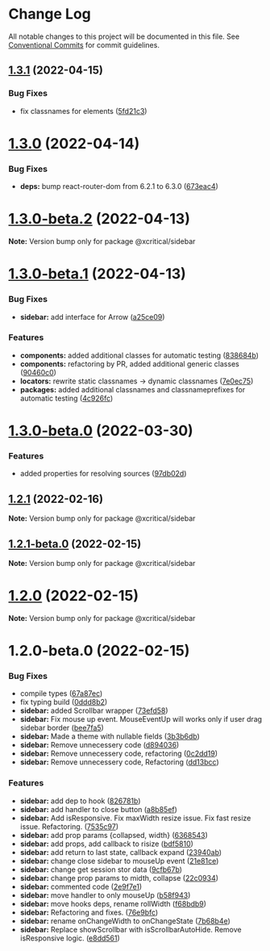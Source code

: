 # Change Log

All notable changes to this project will be documented in this file.
See [Conventional Commits](https://conventionalcommits.org) for commit guidelines.

## [1.3.1](https://github.com/xcritical-software/xc-front-kit/compare/@xcritical/sidebar@1.3.0...@xcritical/sidebar@1.3.1) (2022-04-15)


### Bug Fixes

* fix classnames for elements ([5fd21c3](https://github.com/xcritical-software/xc-front-kit/commit/5fd21c30523ba96ebddbe040285e8842d68595fc))





# [1.3.0](https://github.com/xcritical-software/xc-front-kit/compare/@xcritical/sidebar@1.3.0-beta.2...@xcritical/sidebar@1.3.0) (2022-04-14)


### Bug Fixes

* **deps:** bump react-router-dom from 6.2.1 to 6.3.0 ([673eac4](https://github.com/xcritical-software/xc-front-kit/commit/673eac4173de85c4b8087ed5ba03fe820f4fc7fe))





# [1.3.0-beta.2](https://github.com/xcritical-software/xc-front-kit/compare/@xcritical/sidebar@1.3.0-beta.1...@xcritical/sidebar@1.3.0-beta.2) (2022-04-13)

**Note:** Version bump only for package @xcritical/sidebar





# [1.3.0-beta.1](https://github.com/xcritical-software/xc-front-kit/compare/@xcritical/sidebar@1.3.0-beta.0...@xcritical/sidebar@1.3.0-beta.1) (2022-04-13)


### Bug Fixes

* **sidebar:** add interface for Arrow ([a25ce09](https://github.com/xcritical-software/xc-front-kit/commit/a25ce09e79232e9136fd698ebd11dc7caac07a07))


### Features

* **components:** added additional classes for automatic testing ([838684b](https://github.com/xcritical-software/xc-front-kit/commit/838684b1e96cd2a9a40620e7a67cb49b78c594b1))
* **components:** refactoring by PR, added additional generic classes ([90460c0](https://github.com/xcritical-software/xc-front-kit/commit/90460c0a573d606cd0956e526c81b068842c0685))
* **locators:** rewrite static classnames -> dynamic classnames ([7e0ec75](https://github.com/xcritical-software/xc-front-kit/commit/7e0ec758bd230623a8001ffac9613321bf4fa240))
* **packages:** added additional classnames and classnameprefixes for automatic testing ([4c926fc](https://github.com/xcritical-software/xc-front-kit/commit/4c926fc7439650c7f0a71bcda6c06a4810e41276))





# [1.3.0-beta.0](https://github.com/xcritical-software/xc-front-kit/compare/@xcritical/sidebar@1.2.1...@xcritical/sidebar@1.3.0-beta.0) (2022-03-30)


### Features

* added properties for resolving sources ([97db02d](https://github.com/xcritical-software/xc-front-kit/commit/97db02d3db87f45c151befbdb3d6e43f44d66997))





## [1.2.1](https://github.com/xcritical-software/xc-front-kit/compare/@xcritical/sidebar@1.2.1-beta.0...@xcritical/sidebar@1.2.1) (2022-02-16)

**Note:** Version bump only for package @xcritical/sidebar





## [1.2.1-beta.0](https://github.com/xcritical-software/xc-front-kit/compare/@xcritical/sidebar@1.2.0...@xcritical/sidebar@1.2.1-beta.0) (2022-02-15)

**Note:** Version bump only for package @xcritical/sidebar





# [1.2.0](https://github.com/xcritical-software/xc-front-kit/compare/@xcritical/sidebar@1.2.0-beta.0...@xcritical/sidebar@1.2.0) (2022-02-15)

**Note:** Version bump only for package @xcritical/sidebar





# 1.2.0-beta.0 (2022-02-15)


### Bug Fixes

* compile types ([67a87ec](https://github.com/xcritical-software/xc-front-kit/commit/67a87ecdec159e9f613a0836ee4189c508ef7f7e))
* fix typing build ([0ddd8b2](https://github.com/xcritical-software/xc-front-kit/commit/0ddd8b21b5e0057619fe1fb9be9fb5d79fd1c2ac))
* **sidebar:** added Scrollbar wrapper ([73efd58](https://github.com/xcritical-software/xc-front-kit/commit/73efd588d8272c0938bd3ce54b9fd3c907aedf6a))
* **sidebar:** Fix mouse up event. MouseEventUp will works only if user drag sidebar border ([bee7fa5](https://github.com/xcritical-software/xc-front-kit/commit/bee7fa5fe38abf0630eb36f9e32be69327df4487))
* **sidebar:** Made a theme with nullable fields ([3b3b6db](https://github.com/xcritical-software/xc-front-kit/commit/3b3b6dbcc08601c557a49102d10ad081dd1e595c))
* **sidebar:** Remove unnecessery code ([d894036](https://github.com/xcritical-software/xc-front-kit/commit/d89403664eb68085f007a387099bf6c3f79e846e))
* **sidebar:** Remove unnecessery code, refactoring ([0c2dd19](https://github.com/xcritical-software/xc-front-kit/commit/0c2dd19236eda3cec92e6330f7c47ca0f5acbd8e))
* **sidebar:** Remove unnecessery code, Refactoring ([dd13bcc](https://github.com/xcritical-software/xc-front-kit/commit/dd13bcc786d7d295bcfc713c8e412fc62e96301b))


### Features

* **sidebar:** add dep to hook ([826781b](https://github.com/xcritical-software/xc-front-kit/commit/826781b27547249f05936fec4f2ffe93dea52e8d))
* **sidebar:** add handler to close button ([a8b85ef](https://github.com/xcritical-software/xc-front-kit/commit/a8b85ef19128fa581318a7f9356235efa1cc8651))
* **sidebar:** Add isResponsive. Fix maxWidth resize issue. Fix fast resize issue. Refactoring. ([7535c97](https://github.com/xcritical-software/xc-front-kit/commit/7535c97f50a422fe1187407e90f1b0f60c4c558d))
* **sidebar:** add prop params {collapsed, width} ([6368543](https://github.com/xcritical-software/xc-front-kit/commit/6368543cb9d0598b153c59940bbb34bf9c58aa6f))
* **sidebar:** add props, add callback to risize ([bdf5810](https://github.com/xcritical-software/xc-front-kit/commit/bdf58100df984d67796ed3ad13c985c90750e040))
* **sidebar:** add return to last state, callback expand ([23940ab](https://github.com/xcritical-software/xc-front-kit/commit/23940abd4b55bdb42688a4fec49d74883a23bdb6))
* **sidebar:** change close sidebar to mouseUp event ([21e81ce](https://github.com/xcritical-software/xc-front-kit/commit/21e81cee88480c10f6ad21110789345652272528))
* **sidebar:** change get session stor data ([9cfb67b](https://github.com/xcritical-software/xc-front-kit/commit/9cfb67ba0f1fdae7f4fa0441635b1c493eafd177))
* **sidebar:** change prop params to midth, collapse ([22c0934](https://github.com/xcritical-software/xc-front-kit/commit/22c093461315b3ae970234e2a4e56844b5ad5840))
* **sidebar:** commented code ([2e9f7e1](https://github.com/xcritical-software/xc-front-kit/commit/2e9f7e1cda2142aab486eb1893ba93e0bff2bf06))
* **sidebar:** move handler to only mouseUp ([b58f943](https://github.com/xcritical-software/xc-front-kit/commit/b58f9437d1987f89cffbf0a151e5c3469f241c15))
* **sidebar:** move hooks deps, rename rollWidth ([f68bdb9](https://github.com/xcritical-software/xc-front-kit/commit/f68bdb9b90855eb83be6ef2df1ac9eabf47a6d0f))
* **sidebar:** Refactoring and fixes. ([76e9bfc](https://github.com/xcritical-software/xc-front-kit/commit/76e9bfc80fc76a8cfc4bb52fd244367b0cf94caa))
* **sidebar:** rename onChangeWidth to onChangeState ([7b68b4e](https://github.com/xcritical-software/xc-front-kit/commit/7b68b4ef9732e3012caa3ec1c7246a9d7ac26255))
* **sidebar:** Replace showScrollbar with isScrollbarAutoHide. Remove isResponsive logic. ([e8dd561](https://github.com/xcritical-software/xc-front-kit/commit/e8dd561b8ce4982410cedcbb62efa680e2901bce))
